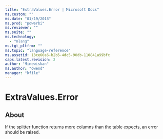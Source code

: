 ```yaml
---
title: "ExtraValues.Error | Microsoft Docs"
ms.custom: ""
ms.date: "01/19/2018"
ms.prod: "powerbi"
ms.reviewer: ""
ms.suite: ""
ms.technology: 
  - "mlang"
ms.tgt_pltfrm: ""
ms.topic: "language-reference"
ms.assetid: 13ce60a6-b2b5-4dc5-90db-110841a99bfc
caps.latest.revision: 2
author: "Minewiskan"
ms.author: "owend"
manager: "kfile"
---
```

# ExtraValues.Error
## About
If the splitter function returns more columns than the table expects, an error should be raised.

